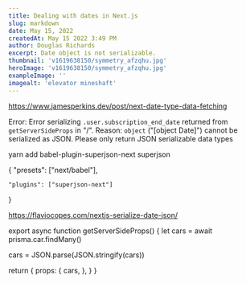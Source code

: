 ```yaml
---
title: Dealing with dates in Next.js
slug: markdown
date: May 15, 2022
createdAt: May 15 2022 3:49 PM
author: Douglas Richards
excerpt: Date object is not serializable.
thumbnail: 'v1619638150/symmetry_afzqhu.jpg'
heroImage: 'v1619638150/symmetry_afzqhu.jpg'
exampleImage: ''
imagealt: 'elevator mineshaft'
---
```


https://www.jamesperkins.dev/post/next-date-type-data-fetching

Error: Error serializing `.user.subscription_end_date` returned from `getServerSideProps` in "/".
Reason: `object` ("[object Date]") cannot be serialized as JSON. Please only return JSON serializable data types

yarn add babel-plugin-superjson-next superjson

{
"presets": ["next/babel"],

    "plugins": ["superjson-next"]

}

https://flaviocopes.com/nextjs-serialize-date-json/

export async function getServerSideProps() {
let cars = await prisma.car.findMany()

cars = JSON.parse(JSON.stringify(cars))

return {
props: {
cars,
},
}
}
